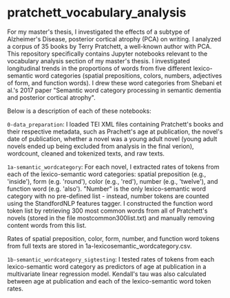 # pratchett_vocabulary_analysis
For my master's thesis, I investigated the effects of a subtype of Alzheimer's Disease, posterior cortical atrophy (PCA) on writing. I analyzed a corpus of 35 books by Terry Pratchett, a well-known author with PCA. 
This repository specifically contains Jupyter notebooks relevant to the vocabulary analysis section of my master's thesis. I investigated longitudinal trends in the proportions of words from five different lexico-semantic word categories (spatial prepositions, colors, numbers, adjectives of form, and function words). I drew these word categories from Shebani et al.'s 2017 paper "Semantic word category processing in semantic dementia and posterior cortical atrophy". 

 Below is a description of each of these notebooks:

`0-data_preparation`: I loaded TEI XML files containing Pratchett's books and their respective metadata, such as Prachett's age at publication, the novel's date of publication, whether a novel was a young adult novel (young adult novels ended up being excluded from analysis in the final verion), wordcount, cleaned and tokenized texts, and raw texts.

`1a-semantic_wordcategory`: For each novel, I extracted rates of tokens from each of the lexico-semantic word categories: spatial preposition (e.g., 'inside'), form (e.g. 'round'), color (e.g., 'red'), number (e.g., 'twelve'), and function word (e.g. 'also'). "Number" is the only lexico-semantic word category with no pre-defined list - instead, number tokens are counted using the StandfordNLP features tagger. I constructed the function word token list by retrieving 300 most common words from all of Pratchett's novels (stored in the file mostcommon300list.txt) and manually removing content words from this list.

Rates of spatial preposition, color, form, number, and function word tokens from full texts are stored in 1a-lexicosemantic_wordcategory.csv.

`1b-semantic_wordcategory_sigtesting`: I tested rates of tokens from each lexico-semantic word category as predictors of age at publication in a multivariate linear regression model. Kendall's tau was also calculated between age at publication and each of the lexico-semantic word token rates.

